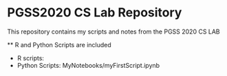 # PGSS2020 CS Lab Repository

This repository contains my scripts and notes from the PGSS 2020 CS LAB

** R and Python Scripts are included
- R scripts:
- Python Scripts:
  MyNotebooks/myFirstScript.ipynb
